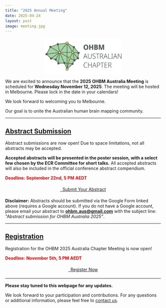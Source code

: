```yaml
---
title: "2025 Annual Meeting"
date: 2025-04-24
layout: post
image: meeting.jpg
---
```


<img src="/img/logo_text.png" alt="Annual Meeting" style="display: block; margin: 0 auto; width: 50%; height: auto;">

We are excited to announce that the **2025 OHBM Australia Meeting** is scheduled for **Wednesday November 12, 2025**. The meeting will be hosted in Melbourne. Please lock in the date in your calendars!

We look forward to welcoming you to Melbourne.

Our goal is to unite the Australian human brain mapping community.

<hr>


## [**Abstract Submission**](https://docs.google.com/forms/d/e/1FAIpQLSdszArExvkNl095vvFTJ_vRWdGxeN3X-LP3dPMTAoCAEvHF_Q/viewform?usp=sharing&ouid=105443068307516321703)

Abstract submissions are now open! Due to space limitations, not all abstracts may be accepted.  

**Accepted abstracts will be presented in the poster session, with a select few chosen by the ECR Committee for short talks.** All accepted abstracts will also be included in the official conference abstract compendium.  

<span style="color: red; font-weight: bold;">Deadline: September 22nd, 5 PM AEDT</span>  

<div style="text-align: center; margin: 20px;">
    <a href="https://docs.google.com/forms/d/e/1FAIpQLSdszArExvkNl095vvFTJ_vRWdGxeN3X-LP3dPMTAoCAEvHF_Q/viewform?usp=sharing&ouid=105443068307516321703" target="_blank" class="btn btn-primary btn-xl page-scroll">
        <i class="fa-solid fa-arrow-pointer"></i>
        &nbsp; Submit Your Abstract
    </a>
</div>

**Disclaimer:** Abstracts should be submitted via the Google Form linked above (requires a Google account). If you do not have a Google account, please email your abstract to **ohbm.aus@gmail.com** with the subject line: *"Abstract submission for OHBM Australia 2025"*.


---

## [**Registration**](https://ecommerce.unimelb.edu.au/ohbm-2025-australia-chapter-meeting-registration)

Registration for the OHBM 2025 Australia Chapter Meeting is now open!  

<span style="color: red; font-weight: bold;">Deadline: November 5th, 5 PM AEDT</span>  

<div style="text-align: center; margin: 20px;">
    <a href="https://ecommerce.unimelb.edu.au/ohbm-2025-australia-chapter-meeting-registration" target="_blank" class="btn btn-primary btn-xl page-scroll">
        <i class="fa-solid fa-arrow-pointer"></i>
        &nbsp; Register Now
    </a>
</div>


<hr>

**Please stay tuned to this webpage for any updates.**

We look forward to your participation and contributions. For any questions or additional information, please feel free to [contact us](mailto:ohbm.aus@gmail.com).
